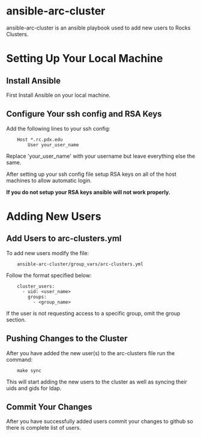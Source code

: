 # ansible-arc-cluster

ansible-arc-cluster is an ansible playbook used to add new users to Rocks Clusters.

Setting Up Your Local Machine
=============================

Install Ansible
---------------
First Install Ansible on your local machine.

Configure Your ssh config and RSA Keys
---------------------------------------
Add the following lines to your ssh config:

```
	Host *.rc.pdx.edu
		User your_user_name
```

Replace 'your_user_name' with your username but leave everything else the same.

After setting up your ssh config file setup RSA keys on all of the host machines to allow automatic login.

**If you do not setup your RSA keys ansible will not work properly.**

Adding New Users
================

Add Users to arc-clusters.yml
-----------------------------
To add new users modify the file:

```
    ansible-arc-cluster/group_vars/arc-clusters.yml
```

Follow the format specified below:

```
    cluster_users:
      - uid: <user_name>
        groups:
          - <group_name>
```

If the user is not requesting access to a specific group, omit the group section.

Pushing Changes to the Cluster
------------------------------

After you have added the new user(s) to the arc-clusters file run the command:

```
    make sync
```

This will start adding the new users to the cluster as well as syncing their uids and gids for ldap.

Commit Your Changes
-------------------
After you have successfully added users commit your changes to github so there is complete list of users.


